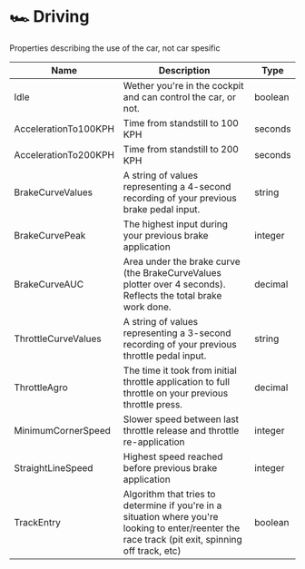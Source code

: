 # 🏎 Driving

Properties describing the use of the car, not car spesific

<table data-view="cards"><thead><tr><th>Name</th><th>Description</th><th>Type</th></tr></thead><tbody><tr><td>Idle</td><td>Wether you're in the cockpit and can control the car, or not.</td><td>boolean</td></tr><tr><td>AccelerationTo100KPH</td><td>Time from standstill to 100 KPH</td><td>seconds</td></tr><tr><td>AccelerationTo200KPH</td><td>Time from standstill to 200 KPH</td><td>seconds</td></tr><tr><td>BrakeCurveValues</td><td>A string of values representing a 4-second recording of your previous brake pedal input.</td><td>string</td></tr><tr><td>BrakeCurvePeak</td><td>The highest input during your previous brake application</td><td>integer</td></tr><tr><td>BrakeCurveAUC</td><td>Area under the brake curve (the BrakeCurveValues plotter over 4 seconds). Reflects the total brake work done.</td><td>decimal</td></tr><tr><td>ThrottleCurveValues</td><td>A string of values representing a 3-second recording of your previous throttle pedal input.</td><td>string</td></tr><tr><td>ThrottleAgro</td><td>The time it took from initial throttle application to full throttle on your previous throttle press. </td><td>decimal</td></tr><tr><td>MinimumCornerSpeed</td><td>Slower speed between last throttle release and throttle re-application</td><td>integer</td></tr><tr><td>StraightLineSpeed</td><td>Highest speed reached before previous brake application</td><td>integer</td></tr><tr><td>TrackEntry</td><td>Algorithm that tries to determine if you're in a situation where you're looking to enter/reenter the race track (pit exit, spinning off track, etc)</td><td>boolean</td></tr></tbody></table>

